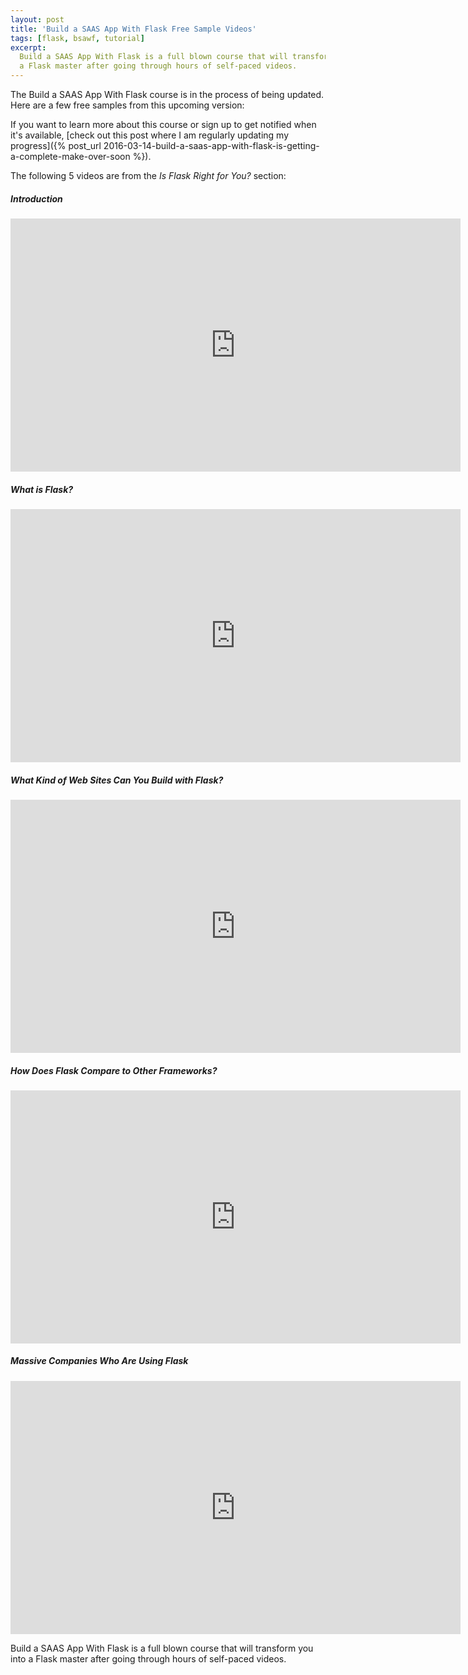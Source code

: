 ```yaml
---
layout: post
title: 'Build a SAAS App With Flask Free Sample Videos'
tags: [flask, bsawf, tutorial]
excerpt:
  Build a SAAS App With Flask is a full blown course that will transform you into
  a Flask master after going through hours of self-paced videos.
---
```


The Build a SAAS App With Flask course is in the process of being updated. Here
are a few free samples from this upcoming version:

If you want to learn more about this course or sign up to get notified when it's
available, [check out this post where I am regularly updating my progress]({% post_url 2016-03-14-build-a-saas-app-with-flask-is-getting-a-complete-make-over-soon %}).

The following 5 videos are from the *Is Flask Right for You?* section:

##### Introduction

<iframe width="720" height="405" src="https://www.youtube.com/embed/s-moWM7Xu0I?rel=0&iv_load_policy=3" frameborder="0"></iframe>

##### What is Flask?

<iframe width="720" height="405" src="https://www.youtube.com/embed/_feUHXp3XJg?rel=0&iv_load_policy=3" frameborder="0"></iframe>

##### What Kind of Web Sites Can You Build with Flask?

<iframe width="720" height="405" src="https://www.youtube.com/embed/fjKVyePLmFM?rel=0&iv_load_policy=3" frameborder="0"></iframe>

##### How Does Flask Compare to Other Frameworks?

<iframe width="720" height="405" src="https://www.youtube.com/embed/NH7cx4E2nLc?rel=0&iv_load_policy=3" frameborder="0"></iframe>

##### Massive Companies Who Are Using Flask

<iframe width="720" height="405" src="https://www.youtube.com/embed/DUpAHuARH14?rel=0&iv_load_policy=3" frameborder="0"></iframe>

Build a SAAS App With Flask is a full blown course that will transform you into
a Flask master after going through hours of self-paced videos.
